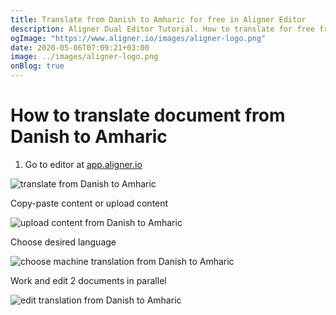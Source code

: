 ```yaml
---
title: Translate from Danish to Amharic for free in Aligner Editor
description: Aligner Dual Editor Tutorial. How to translate for free from Danish to Amharic. Aligner is multilingual document management platform. 
ogImage: "https://www.aligner.io/images/aligner-logo.png"
date: 2020-05-06T07:09:21+03:00
image: ../images/aligner-logo.png
onBlog: true
---
```


# How to translate document from Danish to Amharic

1. Go to editor at [app.aligner.io](https://app.aligner.io "Aligner App web page")

![translate from Danish to Amharic](../aligner-blank-editor.png "translate from Danish to Amharic")

Copy-paste content or upload content

![upload content from Danish to Amharic](../aligner-uploaded-document.png "upload content from Danish to Amharic")

Choose desired language

![choose machine translation from Danish to Amharic](../aligner-language-dropdown.png "choose machine translation from Danish to Amharic")

Work and edit 2 documents in parallel

![edit translation from Danish to Amharic](../aligner-double-sitded-editor.png "edit translation from Danish to Amharic")

